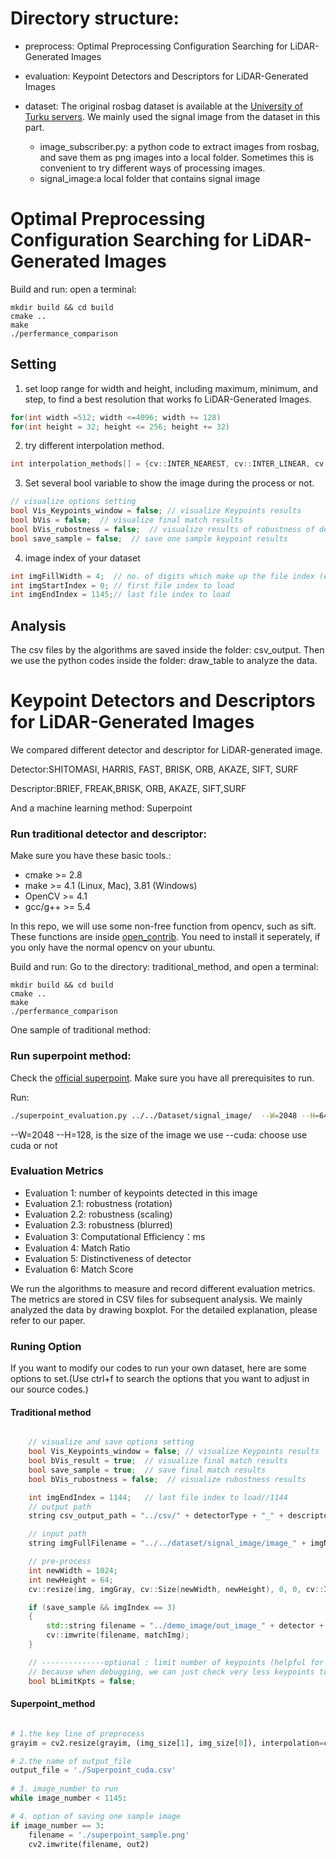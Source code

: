 # Directory structure:
- preprocess: Optimal Preprocessing Configuration Searching for LiDAR-Generated Images
- evaluation: Keypoint Detectors and Descriptors for LiDAR-Generated Images 
- dataset: The original rosbag dataset is available at the [University of Turku servers](https://utufi.sharepoint.com/:f:/s/msteams_0ed7e9/Etwsa7m8hxhMk9H3x-K6DfUBgU3x-ZK9vMeD_V0J2mdHwA). We mainly used the signal image from the dataset in this part.

    * image_subscriber.py: a python code to extract images from rosbag, and save them as png images into a local folder. Sometimes this is convenient to try different ways of processing images.
    * signal_image:a local folder that contains signal image

#  Optimal Preprocessing Configuration Searching for LiDAR-Generated Images


Build and run:
open a terminal:
```
mkdir build && cd build
cmake ..
make
./perfermance_comparison 
```

## Setting

1. set loop range for width and height, including maximum, minimum, and step, to find a best resolution that works fo LiDAR-Generated Images.

```CPP
for(int width =512; width <=4096; width += 128)
for(int height = 32; height <= 256; height += 32)

```

2. try different interpolation method.

```CPP
int interpolation_methods[] = {cv::INTER_NEAREST, cv::INTER_LINEAR, cv::INTER_CUBIC, cv::INTER_LANCZOS4, cv::INTER_AREA};

```

3. Set several bool variable to show the image during the process or not.

```CPP
// visualize options setting
bool Vis_Keypoints_window = false; // visualize Keypoints results
bool bVis = false;  // visualize final match results
bool bVis_rubostness = false;  // visualize results of robustness of detector
bool save_sample = false;  // save one sample keypoint results
```

4. image index of your dataset

```CPP
int imgFillWidth = 4;  // no. of digits which make up the file index (e.g. img-0001.png)
int imgStartIndex = 0; // first file index to load 
int imgEndIndex = 1145;// last file index to load
```


## Analysis

The csv files by the algorithms are saved inside the folder: csv_output. Then we use the python codes inside the folder: draw_table to analyze the data.





# Keypoint Detectors and Descriptors for LiDAR-Generated Images 
We compared different detector and descriptor for LiDAR-generated image.

Detector:SHITOMASI, HARRIS, FAST, BRISK, ORB, AKAZE, SIFT, SURF

Descriptor:BRIEF, FREAK,BRISK, ORB, AKAZE, SIFT,SURF

And a machine learning method: Superpoint


### Run traditional detector and descriptor:


Make sure you have these basic tools.:
- cmake >= 2.8
- make >= 4.1 (Linux, Mac), 3.81 (Windows)
- OpenCV >= 4.1
- gcc/g++ >= 5.4 

In this repo, we will use some non-free function from opencv, such as sift. These functions are inside [open_contrib](https://github.com/opencv/opencv_contrib). You need to install it seperately, if you only have the normal opencv on your ubuntu.


Build and run:
Go to the directory: traditional_method, and open a terminal:
```
mkdir build && cd build
cmake ..
make
./perfermance_comparison 
```
One sample of traditional method:


### Run superpoint method:

Check the [official superpoint](https://github.com/magicleap/SuperPointPretrainedNetwork). Make sure you have all prerequisites to run.

Run:

```sh
./superpoint_evaluation.py ../../Dataset/signal_image/  --W=2048 --H=64 --cuda
```
--W=2048 --H=128, is the size of the image we use 
--cuda: choose use cuda or not


### Evaluation Metrics

* Evaluation 1: number of keypoints detected in this image
* Evaluation 2.1: robustness (rotation)
* Evaluation 2.2: robustness (scaling)
* Evaluation 2.3: robustness (blurred)
* Evaluation 3: Computational Efficiency：ms
* Evaluation 4: Match Ratio
* Evaluation 5: Distinctiveness of detector
* Evaluation 6: Match Score

We run the algorithms to measure and record different evaluation metrics. The metrics are stored in CSV files for subsequent analysis. We mainly analyzed the data by drawing boxplot. For the detailed explanation, please refer to our paper.


### Runing Option

If you want to modify our codes to run your own dataset, here are some options to set.(Use ctrl+f to search the options that you want to adjust in our source codes.)

#### Traditional method 

```cpp

    // visualize and save options setting
    bool Vis_Keypoints_window = false; // visualize Keypoints results
    bool bVis_result = true;  // visualize final match results
    bool save_sample = true;  // save final match results
    bool bVis_rubostness = false;  // visualize rubostness results

    int imgEndIndex = 1144;   // last file index to load//1144
    // output path
    string csv_output_path = "../csv/" + detectorType + "_" + descriptorType + ".csv";

    // input path
    string imgFullFilename = "../../dataset/signal_image/image_" + imgNumber.str() + imgFileType;

    // pre-process
    int newWidth = 1024;
    int newHeight = 64;
    cv::resize(img, imgGray, cv::Size(newWidth, newHeight), 0, 0, cv::INTER_LINEAR);

    if (save_sample && imgIndex == 3)
    {
        std::string filename = "../demo_image/out_image_" + detector + "_" + descriptor + ".png";
        cv::imwrite(filename, matchImg);
    }

    // --------------optional : limit number of keypoints (helpful for debugging and learning)--------------
    // because when debugging, we can just check very less keypoints to help us understand.
    bool bLimitKpts = false;
```

#### Superpoint_method

```python

# 1.the key line of preprocess
grayim = cv2.resize(grayim, (img_size[1], img_size[0]), interpolation=cv2.INTER_LINEAR) 

# 2.the name of output_file
output_file = './Superpoint_cuda.csv'
      
# 3. image_number to run
while image_number < 1145: 

# 4. option of saving one sample image
if image_number == 3:
    filename = './superpoint_sample.png'
    cv2.imwrite(filename, out2)
```

